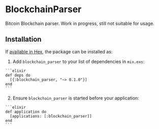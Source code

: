 # BlockchainParser

Bitcoin Blockchain parser. Work in progress, still not suitable for usage.

## Installation

If [available in Hex](https://hex.pm/docs/publish), the package can be installed as:

  1. Add `blockchain_parser` to your list of dependencies in `mix.exs`:

    ```elixir
    def deps do
      [{:blockchain_parser, "~> 0.1.0"}]
    end
    ```

  2. Ensure `blockchain_parser` is started before your application:

    ```elixir
    def application do
      [applications: [:blockchain_parser]]
    end
    ```

